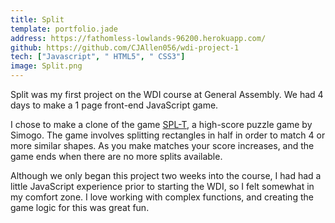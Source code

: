```yaml
---
title: Split
template: portfolio.jade
address: https://fathomless-lowlands-96200.herokuapp.com/
github: https://github.com/CJAllen056/wdi-project-1
tech: ["Javascript", " HTML5", " CSS3"]
image: Split.png
---
```


Split was my first project on the WDI course at General Assembly. We had 4 days to make a 1 page front-end JavaScript game.

I chose to make a clone of the game [SPL-T](http://simogo.com/work/spl-t/), a high-score puzzle game by Simogo. The game involves splitting rectangles in half in order to match 4 or more similar shapes. As you make matches your score increases, and the game ends when there are no more splits available.

Although we only began this project two weeks into the course, I had had a little JavaScript experience prior to starting the WDI, so I felt somewhat in my comfort zone. I love working with complex functions, and creating the game logic for this was great fun.

